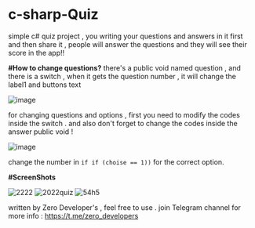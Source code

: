 # c-sharp-Quiz
simple c# quiz project , you writing your questions and answers in it first and then share it , people will answer the questions and they will see 
their score in the app!!

**#How to change questions?**
there's a public void named question , and there is a switch , when it gets the question number , it will change the label1 and buttons text 

![image](https://user-images.githubusercontent.com/115115225/194339092-dedd1906-8f8b-4d80-bf55-9f893b79e4de.png)

for changing questions and options , first you need to modify the codes inside the switch .
and also don't forget to change the codes inside the answer public void !

![image](https://user-images.githubusercontent.com/115115225/194340101-73f6ae86-b2a2-4bf9-b249-e233fb49eae1.png)

change the number in ```if if (choise == 1))``` for the correct option.




**#ScreenShots**

![2222](https://user-images.githubusercontent.com/115115225/194337031-20b5444e-8a73-458d-829a-860ee7692ded.PNG)
![2022quiz](https://user-images.githubusercontent.com/115115225/194337229-4ff8acdd-b030-4a10-adc6-1a664d30b9fe.PNG)
![54h5](https://user-images.githubusercontent.com/115115225/194337607-c6906809-09f7-4000-b018-7e7b314356b1.PNG)

written by Zero Developer's , feel free to use .
join Telegram channel for more info : 
https://t.me/zero_developers
